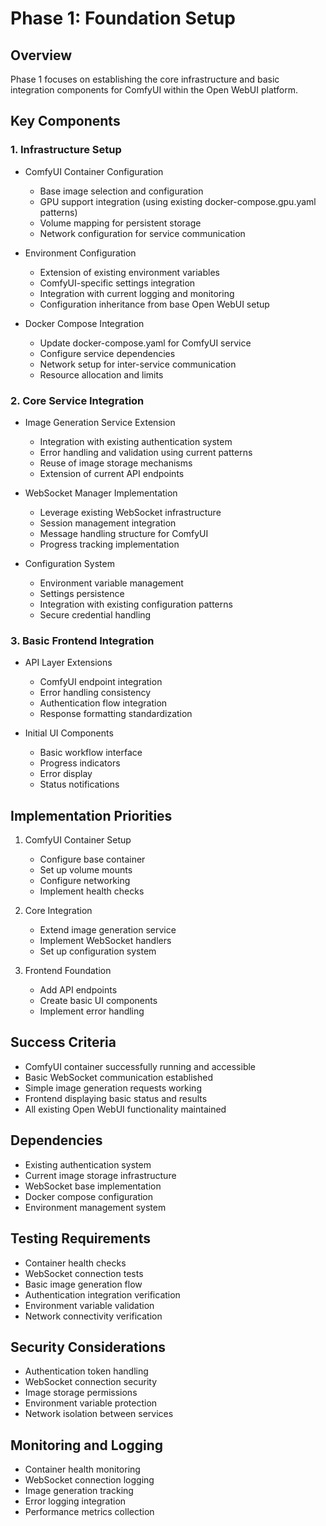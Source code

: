 # Phase 1: Foundation Setup

## Overview
Phase 1 focuses on establishing the core infrastructure and basic integration components for ComfyUI within the Open WebUI platform.

## Key Components

### 1. Infrastructure Setup
- ComfyUI Container Configuration
  - Base image selection and configuration
  - GPU support integration (using existing docker-compose.gpu.yaml patterns)
  - Volume mapping for persistent storage
  - Network configuration for service communication

- Environment Configuration
  - Extension of existing environment variables
  - ComfyUI-specific settings integration
  - Integration with current logging and monitoring
  - Configuration inheritance from base Open WebUI setup

- Docker Compose Integration
  - Update docker-compose.yaml for ComfyUI service
  - Configure service dependencies
  - Network setup for inter-service communication
  - Resource allocation and limits

### 2. Core Service Integration
- Image Generation Service Extension
  - Integration with existing authentication system
  - Error handling and validation using current patterns
  - Reuse of image storage mechanisms
  - Extension of current API endpoints

- WebSocket Manager Implementation
  - Leverage existing WebSocket infrastructure
  - Session management integration
  - Message handling structure for ComfyUI
  - Progress tracking implementation

- Configuration System
  - Environment variable management
  - Settings persistence
  - Integration with existing configuration patterns
  - Secure credential handling

### 3. Basic Frontend Integration
- API Layer Extensions
  - ComfyUI endpoint integration
  - Error handling consistency
  - Authentication flow integration
  - Response formatting standardization

- Initial UI Components
  - Basic workflow interface
  - Progress indicators
  - Error display
  - Status notifications

## Implementation Priorities
1. ComfyUI Container Setup
   - Configure base container
   - Set up volume mounts
   - Configure networking
   - Implement health checks

2. Core Integration
   - Extend image generation service
   - Implement WebSocket handlers
   - Set up configuration system

3. Frontend Foundation
   - Add API endpoints
   - Create basic UI components
   - Implement error handling

## Success Criteria
- ComfyUI container successfully running and accessible
- Basic WebSocket communication established
- Simple image generation requests working
- Frontend displaying basic status and results
- All existing Open WebUI functionality maintained

## Dependencies
- Existing authentication system
- Current image storage infrastructure
- WebSocket base implementation
- Docker compose configuration
- Environment management system

## Testing Requirements
- Container health checks
- WebSocket connection tests
- Basic image generation flow
- Authentication integration verification
- Environment variable validation
- Network connectivity verification

## Security Considerations
- Authentication token handling
- WebSocket connection security
- Image storage permissions
- Environment variable protection
- Network isolation between services

## Monitoring and Logging
- Container health monitoring
- WebSocket connection logging
- Image generation tracking
- Error logging integration
- Performance metrics collection
